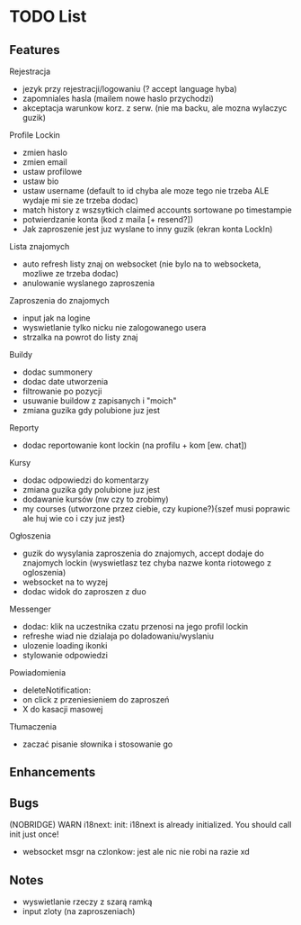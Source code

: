 # TODO List

## Features

Rejestracja

- jezyk przy rejestracji/logowaniu (? accept language hyba)
- zapomniales hasla (mailem nowe haslo przychodzi)
- akceptacja warunkow korz. z serw. (nie ma backu, ale mozna wylaczyc guzik)

Profile Lockin

- zmien haslo
- zmien email
- ustaw profilowe
- ustaw bio
- ustaw username (default to id chyba ale moze tego nie trzeba ALE wydaje mi sie ze trzeba dodac)
- match history z wszsytkich claimed accounts sortowane po timestampie
- potwierdzanie konta (kod z maila [+ resend?])
- Jak zaproszenie jest juz wyslane to inny guzik (ekran konta LockIn)

Lista znajomych

- auto refresh listy znaj on websocket (nie bylo na to websocketa, mozliwe ze trzeba dodac)
- anulowanie wyslanego zaproszenia

Zaproszenia do znajomych

- input jak na logine
- wyswietlanie tylko nicku nie zalogowanego usera
- strzalka na powrot do listy znaj

Buildy

- dodac summonery
- dodac date utworzenia
- filtrowanie po pozycji
- usuwanie buildow z zapisanych i "moich"
- zmiana guzika gdy polubione juz jest

Reporty

- dodac reportowanie kont lockin (na profilu + kom [ew. chat])

Kursy

- dodac odpowiedzi do komentarzy
- zmiana guzika gdy polubione juz jest
- dodawanie kursów (nw czy to zrobimy)
- my courses (utworzone przez ciebie, czy kupione?){szef musi poprawic ale huj wie co i czy juz jest}

Ogłoszenia

- guzik do wysylania zaproszenia do znajomych, accept dodaje do znajomych lockin (wyswietlasz tez chyba nazwe konta riotowego z ogloszenia)
- websocket na to wyzej
- dodac widok do zaproszen z duo

Messenger

- dodac: klik na uczestnika czatu przenosi na jego profil lockin
- refreshe wiad nie dzialaja po doladowaniu/wyslaniu
- ulozenie loading ikonki
- stylowanie odpowiedzi

Powiadomienia

- deleteNotification:
- on click z przeniesieniem do zaproszeń
- X do kasacji masowej

Tłumaczenia

- zaczać pisanie słownika i stosowanie go

## Enhancements

## Bugs

(NOBRIDGE) WARN i18next: init: i18next is already initialized. You should call init just once!

- websocket msgr na czlonkow: jest ale nic nie robi na razie xd

## Notes

- wyswietlanie rzeczy z szarą ramką
- input zloty (na zaproszeniach)
